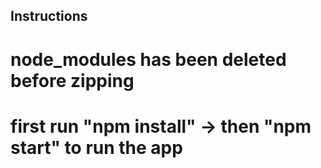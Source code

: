 ## Instructions
# node_modules has been deleted before zipping
# first run "npm install" -> then "npm start" to run the app